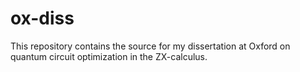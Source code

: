 # ox-diss

This repository contains the source for my dissertation at Oxford on quantum circuit optimization in the ZX-calculus.
